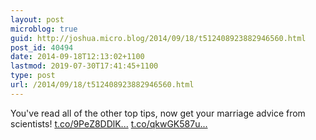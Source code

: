 ```yaml
---
layout: post
microblog: true
guid: http://joshua.micro.blog/2014/09/18/t512408923882946560.html
post_id: 40494
date: 2014-09-18T12:13:02+1100
lastmod: 2019-07-30T17:41:45+1100
type: post
url: /2014/09/18/t512408923882946560.html
---
```

You've read all of the other top tips, now get your marriage advice from scientists! [t.co/9PeZ8DDlK...](http://t.co/9PeZ8DDlK5) [t.co/qkwGK587u...](http://t.co/qkwGK587uh)
